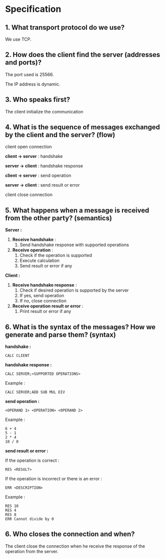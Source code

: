 # Specification

## 1. What transport protocol do we use?

We use TCP.

## 2. How does the client find the server (addresses and ports)?

The port used is 25566. 

The IP address is dynamic.

## 3. Who speaks first?

The client initialize the communication

## 4. What is the sequence of messages exchanged by the client and the server? (flow)

client open connection

**client -> server** : handshake

**server -> client** : handshake response

**client -> server** : send operation

**server -> client** : send result or error

client close connection

## 5. What happens when a message is received from the other party? (semantics)

**Server :**

1. **Receive handshake** : 
   1. Send handshake response with supported operations
2. **Receive operation** : 
   1. Check if the operation is supported
   2. Execute calculation 
   3. Send result or error if any

**Client :**

1. **Receive handshake response** : 
   1. Check if desired operation is supported by the server
   2. If yes, send operation
   3. If no, close connection
2. **Receive operation result or error** :
   1. Print result or error if any

## 6. What is the syntax of the messages? How we generate and parse them? (syntax)

**handshake :**

```
CALC CLIENT
```



**handshake response :**

```
CALC SERVER;<SUPPORTED OPERATIONS>
```

Example : 

```
CALC SERVER;ADD SUB MUL DIV
```



**send operation :**

```
<OPERAND 1> <OPERATION> <OPERAND 2>
```

Example :

```
6 + 4
5 - 1
2 * 4
10 / 0
```



**send result or error :**

If the operation is correct :

```
RES <RESULT>
```

If the operation is incorrect or there is an error :

```
ERR <DESCRIPTION>
```

Example :

```
RES 10
RES 4
RES 8
ERR Cannot divide by 0
```



## 6. Who closes the connection and when?

The client close the connection when he receive the response of the operation from the server.